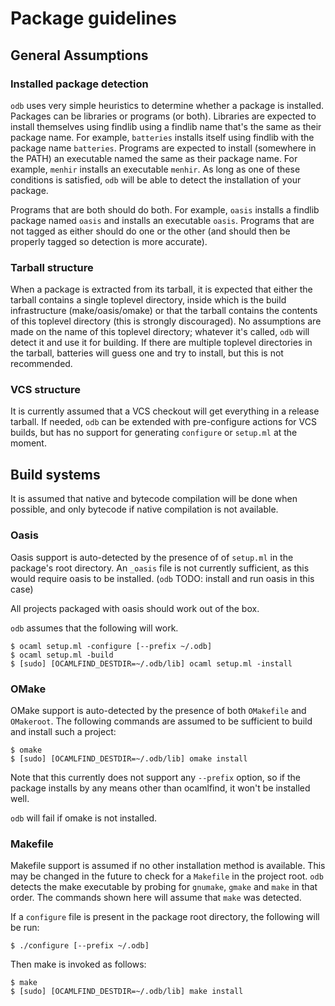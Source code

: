 # Package guidelines

## General Assumptions

### Installed package detection

`odb` uses very simple heuristics to determine whether a package is
installed.  Packages can be libraries or programs (or both).
Libraries are expected to install themselves using findlib using a
findlib name that's the same as their package name.  For example,
`batteries` installs itself using findlib with the package name
`batteries`.  Programs are expected to install (somewhere in the PATH)
an executable named the same as their package name.  For example,
`menhir` installs an executable `menhir`.  As long as one of these
conditions is satisfied, `odb` will be able to detect the installation
of your package.

Programs that are both should do both.  For example, `oasis` installs
a findlib package named `oasis` and installs an executable `oasis`.
Programs that are not tagged as either should do one or the other (and
should then be properly tagged so detection is more accurate).

### Tarball structure

When a package is extracted from its tarball, it is expected that
either the tarball contains a single toplevel directory, inside which
is the build infrastructure (make/oasis/omake) or that the tarball
contains the contents of this toplevel directory (this is strongly
discouraged).  No assumptions are made on the name of this toplevel
directory; whatever it's called, `odb` will detect it and use it for
building.  If there are multiple toplevel directories in the tarball,
batteries will guess one and try to install, but this is not
recommended.

### VCS structure

It is currently assumed that a VCS checkout will get everything in a
release tarball.  If needed, `odb` can be extended with pre-configure
actions for VCS builds, but has no support for generating `configure`
or `setup.ml` at the moment.

## Build systems

It is assumed that native and bytecode compilation will be done when
possible, and only bytecode if native compilation is not available.

### Oasis

Oasis support is auto-detected by the presence of of `setup.ml` in the
package's root directory.  An `_oasis` file is not currently
sufficient, as this would require oasis to be installed.  (`odb` TODO:
install and run oasis in this case)

All projects packaged with oasis should work out of the box.

`odb` assumes that the following will work.

```shell
$ ocaml setup.ml -configure [--prefix ~/.odb]
$ ocaml setup.ml -build
$ [sudo] [OCAMLFIND_DESTDIR=~/.odb/lib] ocaml setup.ml -install
```

### OMake

OMake support is auto-detected by the presence of both `OMakefile` and
`OMakeroot`.  The following commands are assumed to be sufficient to
build and install such a project:

```shell
$ omake
$ [sudo] [OCAMLFIND_DESTDIR=~/.odb/lib] omake install

```

Note that this currently does not support any `--prefix` option, so if
the package installs by any means other than ocamlfind, it won't be
installed well.

`odb` will fail if omake is not installed.

### Makefile

Makefile support is assumed if no other installation method is
available.  This may be changed in the future to check for a
`Makefile` in the project root.  `odb` detects the make executable by
probing for `gnumake`, `gmake` and `make` in that order.  The commands
shown here will assume that `make` was detected.

If a `configure` file is present in the package root directory, the
following will be run:

```shell
$ ./configure [--prefix ~/.odb]
```

Then make is invoked as follows:

```shell
$ make
$ [sudo] [OCAMLFIND_DESTDIR=~/.odb/lib] make install
```
